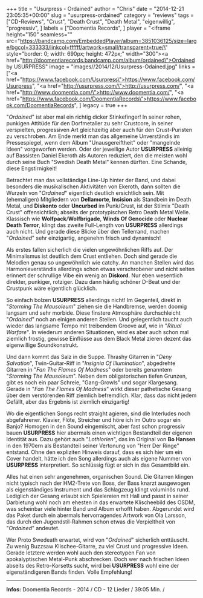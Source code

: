 +++
title = "Usurpress - Ordained"
author = "Chris"
date = "2014-12-21 23:05:35+00:00"
slug = "usurpress-ordained"
category = "reviews"
tags = ["CD-Reviews", "Crust", "Death Crust", "Death Metal", "eigenwillig", "progressiv", ]
labels = ["Doomentia Records", ]
player = "<iframe height=\"150\" seamless=\"\" src=\"https://bandcamp.com/EmbeddedPlayer/album=3851036125/size=large/bgcol=333333/linkcol=ffffff/artwork=small/transparent=true/\" style=\"border: 0; width: 690px; height: 472px;\" width=\"300\"><a href=\"http://doomentiarecords.bandcamp.com/album/ordained\">Ordained by USURPRESS</a></iframe>"
image = "images//2014/12/Usurpress-Odained.jpg"
links = ["<a href=\"https://www.facebook.com/Usurpress\">https://www.facebook.com/Usurpress</a>", "<a href=\"http://usurpress.com/\">http://usurpress.com/</a>", "<a href=\"http://www.doomentia.com/\">http://www.doomentia.com/</a>", "<a href=\"https://www.facebook.com/DoomentiaRecords\">https://www.facebook.com/DoomentiaRecords</a>", ]
legacy = true
+++

"_Ordained_" ist aber mal ein richtig dicker Stinkefinger! In seiner rohen, punkigen Attitüde für den Dorfmetaller zu sehr Crustcore, in seiner verspielten, progressiven Art gleichzeitig aber auch für den Crust-Puristen zu verschroben. Am Ende merkt man das allgemeine Unverständis im Pressespiegel, wenn dem Album "Unausgereiftheit" oder "mangelnde Ideen" vorgeworfen werden. Oder der jeweilige Autor **USURPRESS** alleinig auf Bassisten Daniel Ekeroth als Autoren reduziert, den die meisten wohl durch seine Buch "Swedish Death Metal" kennen dürften. Eine Schande, diese Engstirnigkeit!

Betrachtet man das vollständige Line-Up hinter der Band, und dabei besonders die musikalischen Aktivitäten von Ekeroth, dann sollten die Wurzeln von "_Ordained_" eigentlich deutlich ersichtlich sein. Mit (ehemaligen) Mitgliedern von **Dellamorte**, **Insision** als Standbein im Death Metal, und **Diskonto** oder **Uncurbed** im Punk/Crust, ist der Stilmix "Death Crust" offensichtlich; abseits der prototypischen Retro Death Metal Welle. Klassisch wie **Wolfpack**/**Wolfbrigade**, **Winds Of Genocide** oder **Nuclear Death Terror**, klingt das zweite Full-Length von **USURPRESS** allerdings auch nicht. Und gerade diese Blicke über den Tellerrand, machen "_Ordained_" sehr einzigartig, angenehm frisch und dynamisch!

Als erstes fallen sicherlich die vielen ungewöhnlichen Riffs auf. Der Minimalismus ist deutlich dem Crust entliehen. Doch sind gerade die Melodien genau so ungewöhnlich wie catchy. An manchen Stellen wird das Harmonieverständis allerdings schon etwas verschrobener und nicht selten erinnert der schrullige Vibe ein wenig an **Diskord**. Nur eben wesentlich direkter, punkiger, rotziger. Dazu dann häufig schöner D-Beat und der Crustpunk wäre eigentlich glücklich.

So einfach bolzen **USURPRESS** allerdings nicht! Im Gegenteil, direkt in "_Storming The Mausoleum_" ziehen sie die Handbremse, werden doomig langsam und sehr morbide. Diese finstere Atmosphäre durchschleicht "_Ordained_" noch an einigen anderen Stellen. Und gelegentlich taucht auch wieder das langsame Tempo mit treibendem Groove auf, wie in "_Ritual Warfare_". In wiederum anderen Situationen, wird es aber auch schon mal ziemlich frostig, gewisse Einflüsse aus dem Black Metal zieren dezent das eigenwillige Soundkonstrukt.

Und dann kommt das Salz in die Suppe. Thrashy Gitarren in "_Deny Salvation_", Twin-Guitar-Riff in "_Insignia Of Illumination_", abgedrehte Gitarren in "_Fan The Flames Of Madness_" oder bereits genanntem "_Storming The Mausoleum_". Neben dem obligatorischen tiefen Grunzen, gibt es noch ein paar Schreie, "Gang-Growls" und sogar Klargesang. Gerade in "_Fan The Flames Of Madness_" wirkt dieser pathetische Gesang über dem verstörenden Riff ziemlich befremdlich. Klar, dass das nicht jedem Gefällt, aber das Ergebnis ist ziemlich einzigartig!

Wo die eigentlichen Songs recht straight agieren, sind die Interludes noch abgefahrener. Klavier, Flöte, Streicher und höre ich im Outro sogar ein Banjo? Homogen in den Sound eingemischt, aber fast schon progressiv bauen **USURPRESS** hier abermals einen wichtigen Bestandteil der eigenen Identität aus. Dazu gehört auch "_Lothlorien_", das im Original von **Bo Hansen** in den 1970ern als Bestandteil seiner Vertonung von "Herr Der Ringe" entstand. Ohne den expliziten Hinweis darauf, dass es sich hier um ein Cover handelt, hätte ich den Song allerdings auch als eigene Nummer von **USURPRESS** interpretiert. So schlüssig fügt er sich in das Gesamtbild ein.

Alles hat einen sehr angenehmen, organischen Sound. Die Gitarren klingen nicht typisch nach der HM2-Trete von Boss, der Bass knarzt ausgewogen als eigenständiges Instrument und das Schlagzeug klingt voluminös rund. Lediglich der Gesang erlaubt sich Spielereien mit Hall und passt in seiner Darbietung wohl noch am ehesten in das erwartete Klischeebild des OSDM, was scheinbar viele hinter Band und Album erhofft haben.
Abgerundet wird das Paket durch ein abermals hervorragendes Artwork von Ola Larsson, das durch den Jugendstil-Rahmen schon etwas die Verpieltheit von "_Ordained_" andeutet.

Wer Proto Swedeath erwartet, wird von "_Ordained_" sicherlich enttäuscht. Zu wenig Buzzsaw Klischee-Gitarre, zu viel Crust und progressive Ideen. Gerade letztere werden wohl auch den stereotypen Fan von apokalyptischen Metal-Punk abschrecken. Doch wer nach frischen Ideen abseits des Retro-Korsetts sucht, wird bei **USURPRESS** wohl eine der eigenständigeren Bands finden. Volle Empfehlung!





---
**Infos:**
Doomentia Records - 2014 / 
CD - 12 Lieder / 39:05 Min. / 
